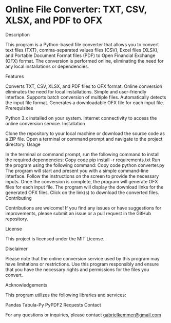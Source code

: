 # Online File Converter: TXT, CSV, XLSX, and PDF to OFX

Description

This program is a Python-based file converter that allows you to convert text files (TXT), comma-separated values files (CSV), Excel files (XLSX), and Portable Document Format files (PDF) to Open Financial Exchange (OFX) format. The conversion is performed online, eliminating the need for any local installations or dependencies.

Features

Converts TXT, CSV, XLSX, and PDF files to OFX format.
Online conversion eliminates the need for local installations.
Simple and user-friendly interface.
Supports batch conversion of multiple files.
Automatically detects the input file format.
Generates a downloadable OFX file for each input file.
Prerequisites

Python 3.x installed on your system.
Internet connectivity to access the online conversion service.
Installation

Clone the repository to your local machine or download the source code as a ZIP file.
Open a terminal or command prompt and navigate to the project directory.
Usage

In the terminal or command prompt, run the following command to install the required dependencies:
Copy code
pip install -r requirements.txt
Run the program using the following command:
Copy code
python converter.py
The program will start and present you with a simple command-line interface.
Follow the instructions on the screen to provide the necessary inputs.
Once the conversion is complete, the program will generate OFX files for each input file.
The program will display the download links for the generated OFX files. Click on the link(s) to download the converted files.
Contributing

Contributions are welcome! If you find any issues or have suggestions for improvements, please submit an issue or a pull request in the GitHub repository.

License

This project is licensed under the MIT License.

Disclaimer

Please note that the online conversion service used by this program may have limitations or restrictions. Use this program responsibly and ensure that you have the necessary rights and permissions for the files you convert.

Acknowledgements

This program utilizes the following libraries and services:

Pandas
Tabula-Py
PyPDF2
Requests
Contact

For any questions or inquiries, please contact gabrielkemmer@gmail.com
